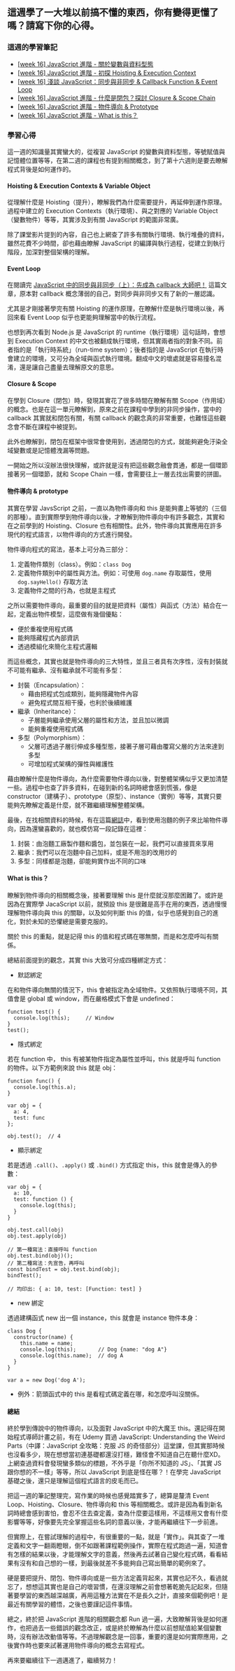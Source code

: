 ## 這週學了一大堆以前搞不懂的東西，你有變得更懂了嗎？請寫下你的心得。

### 這週的學習筆記

- [[week 16] JavaScript 進階 - 關於變數與資料型態](https://hackmd.io/@Heidi-Liu/note-js201-data-type)
- [[week 16] JavaScript 進階 - 初探 Hoisting & Execution Context](https://hackmd.io/@Heidi-Liu/note-js201-hoisting)
- [[week 16] 淺談 JavaScript：同步與非同步 & Callback Function & Event Loop](https://hackmd.io/@Heidi-Liu/note-javascript-callback)
- [[week 16] JavaScript 進階 - 什麼是閉包？探討 Closure & Scope Chain](https://hackmd.io/@Heidi-Liu/note-js201-closure)
- [[week 16] JavaScript 進階 - 物件導向 & Prototype](https://hackmd.io/@Heidi-Liu/note-js201-oop-prototype)
- [[week 16] JavaScript 進階 - What is this？](https://hackmd.io/@Heidi-Liu/note-js201-this)

### 學習心得

這一週的知識量其實蠻大的，從複習 JavaScript 的變數與資料型態，等號賦值與記憶體位置等等，在第二週的課程也有提到相關概念，到了第十六週則是要去瞭解程式背後是如何運作的。

#### Hoisting & Execution Contexts & Variable Object

從理解什麼是 Hoisting（提升），瞭解我們為什麼需要提升，再延伸到運作原理。過程中建立的 Execution Contexts（執行環境）、與之對應的 Variable Object（變數物件）等等，其實涉及到有關 JavaScript 的範圍非常廣。

除了課堂影片提到的內容，自己也上網查了許多有關執行環境、執行堆疊的資料，雖然花費不少時間，卻也藉由瞭解 JavaScript 的編譯與執行過程，從建立到執行階段，加深對整個架構的理解。

#### Event Loop

在閱讀完 [JavaScript 中的同步與非同步（上）：先成為 callback 大師吧！](https://blog.huli.tw/2019/10/04/javascript-async-sync-and-callback/) 這篇文章，原本對 callback 概念薄弱的自己，對同步與非同步又有了新的一層認識。

尤其是才剛接著學完有關 Hoisting 的運作原理，在瞭解什麼是執行環境以後，再回來看 Event Loop 似乎也更能夠理解當中的執行流程。

也想到再次看到 Node.js 是 JavaScript 的 runtime（執行環境）這句話時，會想到 Execution Context 的中文也被翻成執行環境，但其實兩者指的對象不同。前者指的是「執行時系統」（run-time system）；後者指的是 JavaScript 在執行時會建立的環境，又可分為全域與函式執行環境。翻成中文的壞處就是容易撞名混淆，還是讓自己盡量去理解原文的意思。

#### Closure & Scope

在學到 Closure（閉包）時，發現其實花了很多時間在瞭解有關 Scope（作用域）的概念。也是在這一單元瞭解到，原來之前在課程中學到的非同步操作，當中的 callback 其實就和閉包有關，有關 callback 的觀念真的非常重要，也難怪這些觀念會不斷在課程中被提到。

此外也瞭解到，閉包在框架中很常會使用到，透過閉包的方式，就能夠避免汙染全域變數或是記憶體洩漏等問題。

一開始之所以沒辦法很快理解，或許就是沒有把這些觀念融會貫通，都是一個環節接著另一個環節，就和 Scope Chain 一樣，會需要往上一層去找出需要的拼圖。

#### 物件導向 & prototype

其實在學習 JavsScript 之前，一直以為物件導向和 this 是能夠畫上等號的（三個的那種）。直到實際學到物件導向以後，才瞭解到物件導向中有許多觀念，其實和在之前學到的 Hoisting、Closure 也有相關性。此外，物件導向其實應用在許多現代的程式語言，以物件導向的方式進行開發。

物件導向程式的寫法，基本上可分為三部分：

1. 定義物件類別（class）。例如：`class Dog`
2. 定義物件類別中的屬性與方法。例如：可使用 `dog.name` 存取屬性，使用 `dog.sayHello()` 存取方法
3. 定義物件之間的行為，也就是主程式

之所以需要物件導向，最重要的目的就是把資料（屬性）與函式（方法）結合在一起，定義出物件模型，這麼做有幾個優點：

- 便於重複使用程式碼
- 能夠隱藏程式內部資訊
- 透過模組化來簡化主程式邏輯

而這些概念，其實也就是物件導向的三大特性，並且三者具有次序性，沒有封裝就不可能有繼承、沒有繼承就不可能有多型：

- 封裝（Encapsulation）：
  - 藉由把程式包成類別，能夠隱藏物件內容
  - 避免程式間互相干擾，也利於後續維護
- 繼承（Inheritance）：
  - 子層能夠繼承使用父層的屬性和方法，並且加以微調
  - 能夠重複使用程式碼
- 多型（Polymorphism）：
  - 父層可透過子層衍伸成多種型態，接著子層可藉由覆寫父層的方法來達到多型
  - 可增加程式架構的彈性與維護性

藉由瞭解什麼是物件導向，為什麼需要物件導向以後，對整體架構似乎又更加清楚一些。過程中也查了許多資料，在碰到新的名詞時總會感到慌張，像是 constructor（建構子）、prototype（原型）、instance（實例）等等，其實只要能夠先瞭解定義是什麼，就不難繼續理解整體架構。

最後，在找相關資料的時候，有在這篇[網誌](https://igouist.github.io/post/2020/07/oo-5-polymorphism/)中，看到使用泡麵的例子來比喻物件導向，因為還蠻喜歡的，就也模仿寫一段記錄在這裡：

1. 封裝：由泡麵工廠製作麵和醬包，並包裝在一起，我們可以直接買來享用
2. 繼承：我們可以在泡麵中自己加料，或是不用泡的改用炒的
3. 多型：同樣都是泡麵，卻能夠實作出不同的口味

#### What is this？

瞭解到物件導向的相關概念後，接著要理解 this 是什麼就沒那麼困難了。或許是因為在實際學 JacaScript 以前，就預設 this 是很難是高手在用的東西，透過慢慢理解物件導向與 this 的關聯，以及如何判斷 this 的值，似乎也感覺到自己的進化，對於未知的恐懼總是需要克服的。

關於 this 的重點，就是記得 this 的值和程式碼在哪無關，而是和怎麼呼叫有關係。

總結前面提到的觀念，其實 this 大致可分成四種綁定方式：

- 默認綁定

在和物件導向無關的情況下，this 會被指定為全域物件。又依照執行環境不同，其值會是 global 或 window，而在嚴格模式下會是 undefined：

```javascript=
function test() {
  console.log(this);     // Window 
}
test();
```

- 隱式綁定

若在 function 中， this 有被某物件指定為屬性並呼叫，this 就是呼叫 function 的物件。以下方範例來說 this 就是 obj：

```javascript=
function func() {
  console.log(this.a);
}

var obj = {
  a: 4,
  test: func
};

obj.test();  // 4
```

- 顯示綁定

若是透過 `.call()`、`.apply()` 或 `.bind()` 方式指定 this，this 就會是傳入的參數：

```javascript=
var obj = {
  a: 10,
  test: function () {
    console.log(this);
  }
}

obj.test.call(obj)
obj.test.apply(obj)

// 第一種寫法：直接呼叫 function
obj.test.bind(obj)();
// 第二種寫法：先宣告，再呼叫
const bindTest = obj.test.bind(obj);
bindTest();  

// 均印出: { a: 10, test: [Function: test] }
```

- new 綁定

透過建構函式 new 出一個 instance，this 就會是 instance 物件本身：

```javascript=
class Dog {
  constructor(name) {
    this.name = name;
    console.log(this);       // Dog {name: "dog A"}
    console.log(this.name);  // dog A
  }
}

var a = new Dog('dog A');
```

- 例外：箭頭函式中的 this 是看程式碼定義在哪，和怎麼呼叫沒關係。

#### 總結

終於學到傳說中的物件導向，以及面對 JavaScript 中的大魔王 this。還記得在開始程式導師計畫之前，有在 Udemy 買過 JavaScript: Understanding the Weird Parts（中譯：JavaScript 全攻略：克服 JS 的奇怪部分）這堂課，但其實那時候也沒看多少，現在想想當初連基礎都還沒打穩，難怪會不知道自己在聽什麼XD。上網查過資料會發現蠻多類似的標題，不外乎是「你所不知道的 JS」、「其實 JS 跟你想的不一樣」等等，所以 JavaScript 到底是怪在哪？！在學完 JavaScript 基礎之後，還只是理解這個程式語言的皮毛而已。

把這一週的筆記整理完，寫作業的時候也感覺踏實多了，總算是釐清 Event Loop、Hoisting、Closure、物件導向和 this 等相關概念。或許是因為看到新名詞時總會感到害怕，會忍不住去查定義，查為什麼要這樣用，不這樣用又會有什麼影響等等，好像要先完全掌握這些名詞的意義以後，才能再繼續往下一步前進。

但實際上，在嘗試理解的過程中，有很重要的一點，就是「實作」。與其查了一堆定義和文字一翻兩瞪眼，倒不如跟著課程範例操作，實際在程式跑過一遍，知道會有怎樣的結果以後，才能理解文字的意義，然後再去試著自己變化程式碼，看看結果有沒有和自己想的一樣，到最後就差不多能夠自己寫出簡單的範例來了。

硬是要把提升、閉包、物件導向或是一些方法定義背起來，其實也記不久，看過就忘了，想想這其實也是自己的壞習慣，在還沒理解之前會想著乾脆先記起來，但隨著要學習的東西越深越廣，再用這種方法實在不是長久之計，直接來個範例吧！是最近有關學習的體悟，之後也要謹記這件事情。

總之，終於把 JavaScript 進階的相關觀念都 Run 過一遍，大致瞭解背後是如何運作，也把過去一些錯誤的觀念改正，或是終於瞭解為什麼以前想賦值給某個變數時，沒有辦法改動值等等。不過理解觀念是一回事，重要的還是如何實際應用，之後實作時也要來試著運用物件導向的概念去寫程式。

再來要繼續往下一週邁進了，繼續努力！
